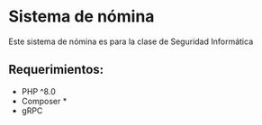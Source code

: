 # Sistema de nómina 

Este sistema de nómina es para la clase de Seguridad Informática 


## Requerimientos:

- PHP ^8.0
- Composer *
- gRPC
